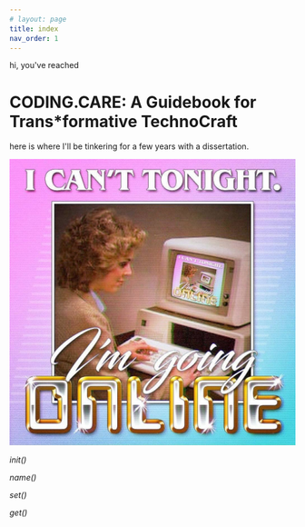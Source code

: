 ```yaml
---
# layout: page
title: index
nav_order: 1 
---
```


hi, you've reached

# CODING.CARE: A Guidebook for Trans*formative TechnoCraft

here is where I'll be tinkering for a few years with a dissertation.

!["I can't tonight, I'm going online"](assets/img/goingonline.jpg)

*init()*

*name()*

*set()*

*get()*


